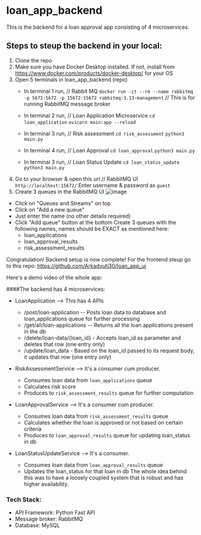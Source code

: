 # loan_app_backend
This is the backend for a loan approval app consisting of 4 microservices.

## Steps to steup the backend in your local:
1. Clone the repo
2. Make sure you have Docker Desktop installed. If not, install from https://www.docker.com/products/docker-desktop/ for your OS
3. Open 5 terminals in loan_app_backend (repo)
   - In terminal 1 run, // Rabbit MQ
     `docker run -it --rm --name rabbitmq -p 5672:5672 -p 15672:15672 rabbitmq:3.13-management`
     // This is for running RabbitMQ message broker
   - In terminal 2 run, // Loan Application Microservice
      `cd loan_application`
      `uvicorn main:app --reload`
   - In terminal 3 run, // Risk assessment
     `cd risk_assessment`
     `python3 main.py`

    - In terminal 4 run, // Loan Approval
     `cd loan_approval`
     `python3 main.py`

   - In terminal 3 run, // Loan Status Update
     `cd loan_status_update`
     `python3 main.py`
4. Go to your browser & open this url // RabbitMQ UI
   `http://localhost:15672/`
   Enter username & password as `guest`
5. Create 3 queues in the RabbitMQ UI
![image](https://github.com/Arkadyuti30/loan_app_backend/assets/22547304/764d244c-5f10-4d27-b4e8-cc4125dd5a6f)
- Click on "Queues and Streams" on top
- Click on "Add a new queue"
- Just enter the name (no other details required)
- Click "Add queue" button at the bottom
Create 3 queues with the following names, names should be EXACT as mentioned here:
  - loan_applications
  - loan_approval_results
  - risk_assessment_results

Congratulation! Backend setup is now complete!
For the frontend steup go to this repo: https://github.com/Arkadyuti30/loan_app_ui

Here's a demo video of the whole app:

####The backend has 4 microservices:
   - LoanApplication --> This has 4 APIs
      - /post/loan-application -- Posts loan data to database and loan_applications queue for further processing
      - /get/all/loan-applications -- Returns all the loan applications present in the db
      - /delete/loan-data/{loan_id} - Accepts loan_id as parameter and deletes that row (one entry only)
      - /update/loan_data - Based on the loan_id passed to its request body, it updates that row (one entry only)
   
   - RiskAssessmentService --> It's a consumer cum producer.
      - Consumes loan data from `loan_applications` queue
      - Calculates risk score
      - Produces to `risk_assessment_results` queue for further computation
    
   - LoanApprovalService --> It's a consumer cum producer.
      - Consumes loan data from `risk_assessment_results` queue
      - Calculates whether the loan is approved or not based on certain criteria
      - Produces to `loan_approval_results` queue for updating loan_status in db
   - LoanStatusUpdateService --> It's a consumer.
      - Consumes loan data from `loan_approval_results` queue
      - Updates the loan_status for that loan in db
   The whole idea behind this was to have a loosely coupled system that is robust and has higher availability.

### Tech Stack:
- API Framework: Python Fast API
- Message broker: RabbitMQ
- Database: MySQL

